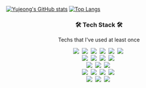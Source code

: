[![Yujeong's GitHub stats](https://github-readme-stats.vercel.app/api?username=kimyu0218&hide=stars&theme=gruvbox)](https://github.com/anuraghazra/github-readme-stats) [![Top Langs](https://github-readme-stats.vercel.app/api/top-langs/?username=kimyu0218&langs_count=3&theme=gruvbox)](https://github.com/anuraghazra/github-readme-stats)

<h3 align="center">🛠 Tech Stack 🛠</h3>

<p align="center"> Techs that I've used at least once </p>
<p align="center">
  <img src="https://img.shields.io/badge/Python-FFFFFF?style=for-the-badge&logo=python&logoColor=blue"/></a>&nbsp 
  <img src="https://img.shields.io/badge/C-00599C?style=for-the-badge&logo=c&logoColor=white"/></a>&nbsp
  <img src="https://img.shields.io/badge/C%23-239120?style=for-the-badge&logo=c-sharp&logoColor=white"/></a>&nbsp
  <img src="https://img.shields.io/badge/C%2B%2B-00599C?style=for-the-badge&logo=c%2B%2B&logoColor=white"/></a>&nbsp 
  <img src="https://img.shields.io/badge/Dart-0175C2?style=for-the-badge&logo=dart&logoColor=white"/></a>&nbsp 
  <img src="https://img.shields.io/badge/Flutter-02569B?style=for-the-badge&logo=flutter&logoColor=white"/></a>&nbsp
  <br/>
  <img src="https://img.shields.io/badge/HTML-E34F26?style=for-the-badge&logo=html5&logoColor=white"/></a>&nbsp 
  <img src="https://img.shields.io/badge/CSS-1572B6?style=for-the-badge&logo=css3&logoColor=white"/></a>&nbsp 
  <img src="https://img.shields.io/badge/Java-ED8B00?style=for-the-badge&logo=java&logoColor=white"/></a>&nbsp 
  <img src="https://img.shields.io/badge/JavaScript-323330?style=for-the-badge&logo=javascript&logoColor=F7DF1E"/></a>&nbsp 
  <br/>
  <img src="https://img.shields.io/badge/PyTorch-EE4C2C?style=for-the-badge&logo=PyTorch&logoColor=white"/></a>&nbsp 
  <img src="https://img.shields.io/badge/scikit_learn-F7931E?style=for-the-badge&logo=scikit-learn&logoColor=white"/></a>&nbsp 
  <img src="https://img.shields.io/badge/TensorFlow-FF6F00?style=for-the-badge&logo=TensorFlow&logoColor=white"/></a>&nbsp 
  <br/>
  <img src="https://img.shields.io/badge/Spring-6DB33F?style=for-the-badge&logo=spring&logoColor=white"/></a>&nbsp 
  <img src="https://img.shields.io/badge/Spring_Boot-F2F4F9?style=for-the-badge&logo=spring-boot"/></a>&nbsp 
  <img src="https://img.shields.io/badge/React-20232A?style=for-the-badge&logo=react&logoColor=61DAFB"/></a>&nbsp 
  <img src="https://img.shields.io/badge/Unity-100000?style=for-the-badge&logo=unity&logoColor=white"/></a>&nbsp 
  <br/>
  <img src="https://img.shields.io/badge/MongoDB-4EA94B?style=for-the-badge&logo=mongodb&logoColor=white"/></a>&nbsp 
  <img src="https://img.shields.io/badge/MySQL-005C84?style=for-the-badge&logo=mysql&logoColor=white"/></a>&nbsp 
  <img src="https://img.shields.io/badge/Postman-FF6C37?style=for-the-badge&logo=Postman&logoColor=white"/></a>&nbsp 
</p>

<!--
**kimyu0218/kimyu0218** is a ✨ _special_ ✨ repository because its `README.md` (this file) appears on your GitHub profile.

Here are some ideas to get you started:

- 🔭 I’m currently working on ...
- 🌱 I’m currently learning ...
- 👯 I’m looking to collaborate on ...
- 🤔 I’m looking for help with ...
- 💬 Ask me about ...
- 📫 How to reach me: ...
- 😄 Pronouns: ...
- ⚡ Fun fact: ...
-->
